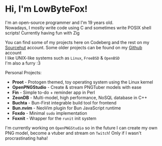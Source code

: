 # Hi, I'm LowByteFox!
I'm an open-source programmer and I'm 19 years old.<br>
Nowadays, I mostly write code using C and sometimes write POSIX shell scripts! Currently having fun with Zig<br>

You can find some of my projects here on Codeberg and the rest on my [Sourcehut](https://sr.ht/~lowbytefox/) account. Some older projects can be found on my [Github](https://github.com/LowByteFox/) account<br>
I like UNIX-like systems such as `Linux`, `FreeBSD` & `OpenBSD`<br>
I'm also a furry :3

Personal Projects:
- **Proot** - Protogen themed, toy operating system using the Linux kernel
- **OpenPNGStudio** - Create & stream PNGTuber models with ease
- **Fin** - Simple to-do + reminder app in Perl
- **ZeonDB** - Multi-model, high performance, NoSQL database in C++
- **Buchta** - Bun-First integrable build tool for frontend
- **Bun.nvim** - NeoVim plugin for Bun JavaScript runtime
- **Foxdo** - Minimal `sudo` implementation
- **Foxnit** - Wrapper for the `runit` init system

I'm currently working on `OpenPNGStudio` so in the future I can create my own PNG model, become a vtuber and stream on `Twitch`! Only if I wasn't procrastinating haha!<br>

<!-- Icon was made by [dont_jinxit](https://jinxit.carrd.co/) -->